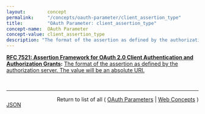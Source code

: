 ```yaml
---
layout:        concept
permalink:     "/concepts/oauth-parameter/client_assertion_type"
title:         "OAuth Parameter: client_assertion_type"
concept-name:  OAuth Parameter
concept-value: client_assertion_type
description: "The format of the assertion as defined by the authorization server. The value will be an absolute URI."
---
```


**[RFC 7521: Assertion Framework for OAuth 2.0 Client Authentication and Authorization Grants](/specs/IETF/RFC/7521 "This specification provides a framework for the use of assertions with OAuth 2.0 in the form of a new client authentication mechanism and a new authorization grant type. Mechanisms are specified for transporting assertions during interactions with a token endpoint; general processing rules are also specified. The intent of this specification is to provide a common framework for OAuth 2.0 to interwork with other identity systems using assertions and to provide alternative client authentication mechanisms. Note that this specification only defines abstract message flows and processing rules. In order to be implementable, companion specifications are necessary to provide the corresponding concrete instantiations."):** [The format of the assertion as defined by the authorization server. The value will be an absolute URI.](http://tools.ietf.org/html/rfc7521#section-4.2 "Read documentation for OAuth Parameter &#34;client_assertion_type&#34;")

<br/>
<hr/>

<p style="float : left"><a href="./client_assertion_type.json" title="JSON representing this particular Web Concept value">JSON</a></p>
<p style="text-align: right">Return to list of all ( <a href="../oauth-parameters">OAuth Parameters</a> | <a href="../">Web Concepts</a> )</p>
